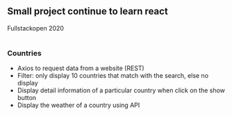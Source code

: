 ## Small project continue to learn react

Fullstackopen 2020

#

### Countries

- Axios to request data from a website (REST)
- Filter: only display 10 countries that match with the search, else no display
- Display detail information of a particular country when click on the show button
- Display the weather of a country using API

